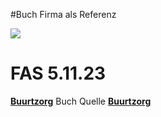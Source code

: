 #Buch Firma als Referenz

![](DE96CA58-AD8D-4CA0-882B-D4B429D24A56.jpg)

# FAS 5.11.23
[**Buurtzorg**](https://de.m.wikipedia.org/wiki/Buurtzorg)
Buch Quelle 
[**Buurtzorg**](https://de.wikipedia.org/wiki/Buurtzorg)
